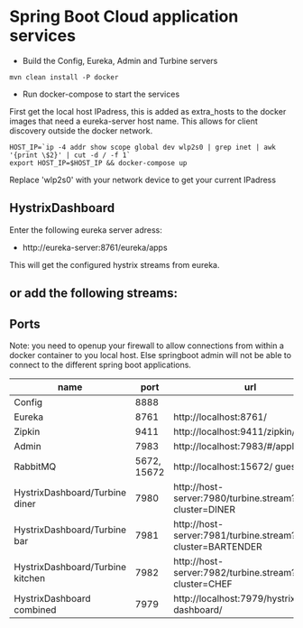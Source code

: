 # Spring Boot Cloud application services

- Build the Config, Eureka, Admin and Turbine servers

```
mvn clean install -P docker
```

- Run docker-compose to start the services

First get the local host IPadress, this is added as extra_hosts to the docker images that need a eureka-server host name. This allows for client discovery outside the docker network.

```
HOST_IP=`ip -4 addr show scope global dev wlp2s0 | grep inet | awk '{print \$2}' | cut -d / -f 1`
export HOST_IP=$HOST_IP && docker-compose up
```

Replace 'wlp2s0' with your network device to get your current IPadress
 
## HystrixDashboard
Enter the following eureka server adress:
- http://eureka-server:8761/eureka/apps

This will get the configured hystrix streams from eureka.

or add the following streams:
-

## Ports
Note: you need to openup your firewall to allow connections from within a docker container to you local host. Else springboot admin will not be able to connect to the different spring boot applications.

|name|port|url|
|----|----|---|
|Config|8888|
|Eureka|8761|http://localhost:8761/|
|Zipkin|9411|http://localhost:9411/zipkin/|
|Admin|7983|http://localhost:7983/#/applications|
|RabbitMQ|5672, 15672|http://localhost:15672/ guest/guest|
|HystrixDashboard/Turbine diner|7980|http://host-server:7980/turbine.stream?cluster=DINER|
|HystrixDashboard/Turbine bar|7981|http://host-server:7981/turbine.stream?cluster=BARTENDER|
|HystrixDashboard/Turbine kitchen|7982|http://host-server:7982/turbine.stream?cluster=CHEF|
|HystrixDashboard combined|7979|http://localhost:7979/hystrix-dashboard/|
